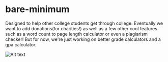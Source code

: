 # bare-minimum
Designed to help other college students get through college. Eventually we want to add donations(for charities!) as well as a few other cool features such as a word count to page length calculator or even a plagiarism checker! But for now, we're just working on better grade calculators and a gpa calculator.

![Alt text](./src/assets/screenshots/home.jpg? "Home Page")
